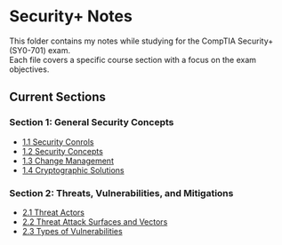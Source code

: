 # Security+ Notes  

This folder contains my notes while studying for the CompTIA Security+ (SY0-701) exam.  
Each file covers a specific course section with a focus on the exam objectives.

## Current Sections
### Section 1: General Security Concepts
- [1.1 Security Conrols](./1.1-security-controls.md)  
- [1.2 Security Concepts](./1.2-security-concepts.md)  
- [1.3 Change Management](./1.3-change-management.md)  
- [1.4 Cryptographic Solutions](./1.4-cryptographic-solutions.md)  

### Section 2: Threats, Vulnerabilities, and Mitigations
- [2.1 Threat Actors](./2.1-threat-actors.md)  
- [2.2 Threat Attack Surfaces and Vectors](./2.2-threat-attack-surfaces-vectors.md)  
- [2.3 Types of Vulnerabilities](./2.3-types-of-vulnerabilities.md)  

